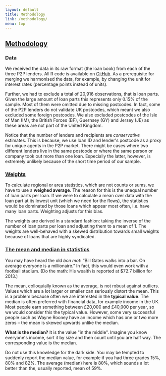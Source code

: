 ```yaml
---
layout: default
title: Methodology
link: /methodology/
menu: top
---
```


## [Methodology](id:methodology)

### DataWe received the data in its raw format (the loan book) from each of the three P2P lenders. All R code is available on [GitHub](https://github.com/theodi). As a prerequisite for merging we harmonised the data, for example, by changing the unit for interest rates (percentage points instead of units).
Further, we had to exclude a total of 20,916 observations, that is loan parts. Given the large amount of loan parts this represents only 0.15% of the sample. Most of them were omitted due to missing postcodes. In fact, some of the P2P lenders do not validate UK postcodes, which meant we also excluded some foreign postcodes. We also excluded postcodes of the Isle of Man (IM), the British Forces (BF), Guernsey (GY) and Jersey (JE) as these areas are not part of the United Kingdom.Notice that the number of lenders and recipients are *conservative* estimates. This is because, we use loan ID and lender's postcode as a proxy for unique agents in the P2P market. There might be cases where two different lenders live in the same postcode or where the same person or company took out more than one loan. Especially the latter, however, is extremely unlikely because of the short time period of our sample.
### [Weights](id:weights)To calculate regional or area statistics, which are not counts or sums, we have to use a **weighed average**. The reason for this is the unequal number of loan parts per loan. If we were to calculate a mean over data with the loan part at its lowest unit (which we need for the flows), the statistics would be dominated by those loans which appear most often, i.e. have many loan parts. Weighting adjusts for this bias.
The weights are derived in a standard fashion: taking the inverse of the number of loan parts per loan and adjusting them to a mean of 1. The weights are well-behaved with a skewed distribution towards small weights because of loans that are highly syndicated. ### [The mean and median in statistics](id:statistics)You may have heard the old *bon mot*: “Bill Gates walks into a bar. On average everyone is a millionaire.” In fact, this would even work with a football stadium. (Do the math: His wealth is reported at $72.7 billion for 2013.)
The mean, colloquially known as the average, is not robust against outliers. Values which are a lot larger or smaller can seriously distort the mean. This is a problem because often we are interested in the **typical value**. The median is often preferred with financial data, for example income in the UK. Most people earn something between £20,000 and £40,000 per year, so we would consider this the typical value. However, some very successful people such as Wayne Rooney have an income which has one or two more zeros – the mean is skewed upwards unlike the median. 
**What is the median?** It is the value "in the middle". Imagine you know everyone's income, sort it by size and then count until you are half way. The corresponding value is the median.Do not use this knowledge for the dark side. You may be tempted to suddenly report the median value, for example if you had three grades 15%, 80% and 82%. The average (median) here is 80%, which sounds a lot better than the, usually reported, mean of 59%. 